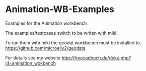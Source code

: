 Animation-WB-Examples
=====================

Examples for the Animation workbench

The examples/testcases switch to be writen with miki.

To run them with miki  the geodat workbench must be installed to.
https://github.com/microelly2/geodata




For details see my website  http://freecadbuch.de/doku.php?id=animation_wokbench

